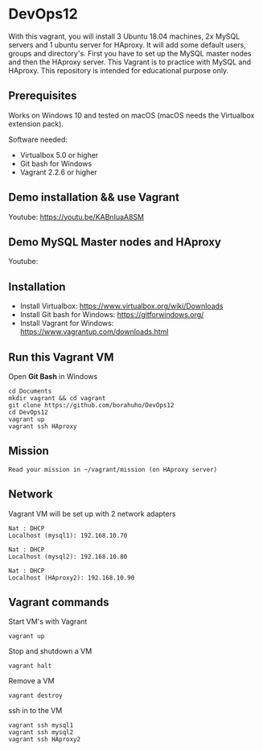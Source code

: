 # DevOps12

With this vagrant, you will install 3 Ubuntu 18.04 machines, 2x MySQL servers and 1 ubuntu server for HAproxy.
It will add some default users, groups and directory's. First you have to set up the MySQL master nodes and then the HAproxy server.
This Vagrant is to practice with MySQL and HAproxy.
This repository is intended for educational purpose only.


## Prerequisites

Works on Windows 10 and tested on macOS (macOS needs the Virtualbox extension pack).

Software needed:
* Virtualbox 5.0 or higher
* Git bash for Windows
* Vagrant 2.2.6 or higher


## Demo installation && use Vagrant

Youtube: https://youtu.be/KABnIuaA8SM


## Demo MySQL Master nodes and HAproxy

Youtube: 


## Installation

* Install Virtualbox: https://www.virtualbox.org/wiki/Downloads
* Install Git bash for Windows: https://gitforwindows.org/
* Install Vagrant for Windows: https://www.vagrantup.com/downloads.html

## Run this Vagrant VM
Open **Git Bash** in Windows
```
cd Documents
mkdir vagrant && cd vagrant
git clone https://github.com/borahuho/DevOps12
cd DevOps12
vagrant up
vagrant ssh HAproxy
```
## Mission
```
Read your mission in ~/vagrant/mission (on HAproxy server)
```
## Network
Vagrant VM will be set up with 2 network adapters
```
Nat : DHCP
Localhost (mysql1): 192.168.10.70

Nat : DHCP
Localhost (mysql2): 192.168.10.80

Nat : DHCP
Localhost (HAproxy2): 192.168.10.90
```
## Vagrant commands
Start VM's with Vagrant
```
vagrant up
```
Stop and shutdown a VM
```
vagrant halt
```
Remove a VM
```
vagrant destroy
```
ssh in to the VM
```
vagrant ssh mysql1
vagrant ssh mysql2
vagrant ssh HAproxy2
```

